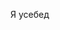 Я усебед
<!---
Ysebed/Ysebed is a ✨ special ✨ repository because its `README.md` (this file) appears on your GitHub profile.
You can click the Preview link to take a look at your changes.
--->
